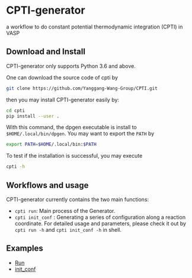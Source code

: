 # CPTI-generator
a workflow to do constant potential thermodynamic integration (CPTI) in VASP

## Download and Install

CPTI-generator only supports Python 3.6 and above.

One can download the source code of cpti by
```bash
git clone https://github.com/Yanggang-Wang-Group/CPTI.git
```
then you may install CPTI-generator easily by:
```bash
cd cpti
pip install --user .
```
With this command, the dpgen executable is install to `$HOME/.local/bin/dpgen`. You may want to export the `PATH` by
```bash
export PATH=$HOME/.local/bin:$PATH
```
To test if the installation is successful, you may execute
```bash
cpti -h
```
## Workflows and usage
CPTI-generator currently contains the two main functions:
* `cpti run`: Main process of the Generator.
* `cpti init_conf` : Generating a series of configuration along a reaction coordinate.
For detailed usage and parameters, please check it out by `cpti run -h` and `cpti init_conf -h` in shell.
## Examples
* [Run](examples/run)
* [init_conf](examples/init_conf)
